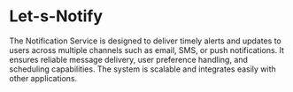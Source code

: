 # Let-s-Notify
The Notification Service is designed to deliver timely alerts and updates to users across multiple channels such as email, SMS, or push notifications. It ensures reliable message delivery, user preference handling, and scheduling capabilities. The system is scalable and integrates easily with other applications.
